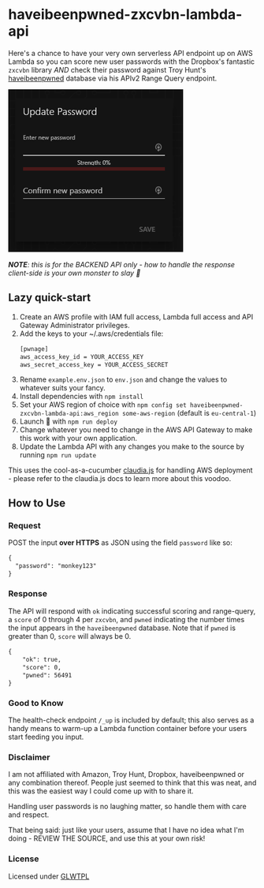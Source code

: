 # haveibeenpwned-zxcvbn-lambda-api
Here's a chance to have your very own serverless API endpoint up on AWS Lambda so you can score new user passwords with the Dropbox's fantastic `zxcvbn` library _AND_ check their password against Troy Hunt's [haveibeenpwned](https://haveibeenpwned.com/) database via his APIv2 Range Query endpoint.

![API in Action](.github/pwnage.gif?raw=true "API in Action")

_**NOTE**: this is for the BACKEND API only - how to handle the response client-side is your own monster to slay :dragon_face:_

## Lazy quick-start
1. Create an AWS profile with IAM full access, Lambda full access and API Gateway Administrator privileges.
2. Add the keys to your ~/.aws/credentials file:
    ```
    [pwnage]
    aws_access_key_id = YOUR_ACCESS_KEY
    aws_secret_access_key = YOUR_ACCESS_SECRET
    ```
3. Rename `example.env.json` to `env.json` and change the values to whatever suits your fancy.
4. Install dependencies with `npm install`
5. Set your AWS region of choice with `npm config set haveibeenpwned-zxcvbn-lambda-api:aws_region some-aws-region` (default is `eu-central-1`)
6. Launch 🚀 with `npm run deploy`
7. Change whatever you need to change in the AWS API Gateway to make this work with your own application.
8. Update the Lambda API with any changes you make to the source by running `npm run update`

This uses the cool-as-a-cucumber [claudia.js](https://claudiajs.com/documentation.html) for handling AWS deployment - please refer to the claudia.js docs to learn more about this voodoo.

## How to Use
### Request
POST the input **over HTTPS** as JSON using the field `password` like so:
```
{
  "password": "monkey123"
}
```
### Response
The API will respond with `ok` indicating successful scoring and range-query, a `score` of 0 through 4 per `zxcvbn`, and `pwned` indicating the number times the input appears in the `haveibeenpwned` database. Note that if `pwned` is greater than 0, `score` will always be 0.
```
{
    "ok": true,
    "score": 0,
    "pwned": 56491
}
```
### Good to Know
The health-check endpoint `/_up` is included by default; this also serves as a handy means to warm-up a Lambda function container before your users start feeding you input.

### Disclaimer
I am not affiliated with Amazon, Troy Hunt, Dropbox, haveibeenpwned or any combination thereof. People just seemed to think that this was neat, and this was the easiest way I could come up with to share it.

Handling user passwords is no laughing matter, so handle them with care and respect.

That being said: just like your users, assume that I have no idea what I'm doing - REVIEW THE SOURCE, and use this at your own risk!

### License
Licensed under [GLWTPL](https://raw.githubusercontent.com/me-shaon/GLWTPL/master/LICENSE)
